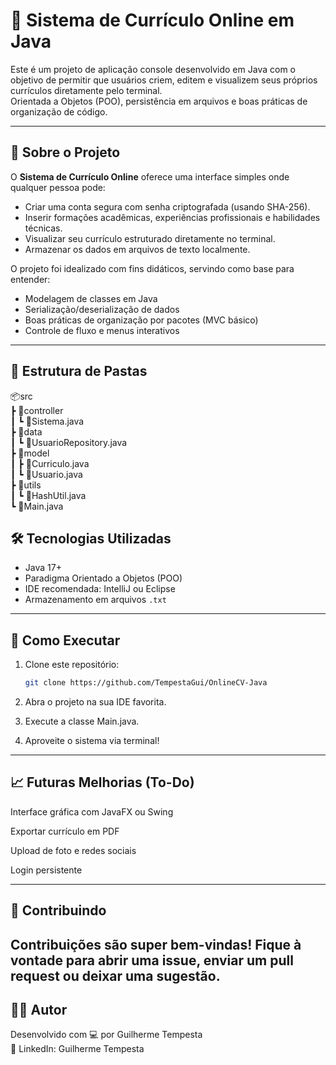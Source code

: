 # 🧾 Sistema de Currículo Online em Java

Este é um projeto de aplicação console desenvolvido em Java com o objetivo de permitir que usuários criem, editem e visualizem seus próprios currículos diretamente pelo terminal.    
Orientada a Objetos (POO), persistência em arquivos e boas práticas de organização de código.    

---

## 📌 Sobre o Projeto

O **Sistema de Currículo Online** oferece uma interface simples onde qualquer pessoa pode:  

- Criar uma conta segura com senha criptografada (usando SHA-256).  
- Inserir formações acadêmicas, experiências profissionais e habilidades técnicas.  
- Visualizar seu currículo estruturado diretamente no terminal.  
- Armazenar os dados em arquivos de texto localmente.  

O projeto foi idealizado com fins didáticos, servindo como base para entender:  
- Modelagem de classes em Java  
- Serialização/deserialização de dados  
- Boas práticas de organização por pacotes (MVC básico)  
- Controle de fluxo e menus interativos  

---

## 📂 Estrutura de Pastas  

📦src     
┣ 📂controller   
  ┃ ┗ 📜Sistema.java   
┣ 📂data   
  ┃ ┗ 📜UsuarioRepository.java   
┣ 📂model   
  ┃ ┣ 📜Curriculo.java    
  ┃ ┗ 📜Usuario.java   
┣ 📂utils   
  ┃ ┗ 📜HashUtil.java   
  ┗ 📜Main.java  

  ## 🛠️ Tecnologias Utilizadas  

- Java 17+  
- Paradigma Orientado a Objetos (POO)  
- IDE recomendada: IntelliJ ou Eclipse  
- Armazenamento em arquivos `.txt`  

---

## 🚀 Como Executar  

1. Clone este repositório:  
   ```bash
   git clone https://github.com/TempestaGui/OnlineCV-Java
   ````

2. Abra o projeto na sua IDE favorita.  
3. Execute a classe Main.java.  
4. Aproveite o sistema via terminal!
---

## 📈 Futuras Melhorias (To-Do)  

Interface gráfica com JavaFX ou Swing  

Exportar currículo em PDF  

Upload de foto e redes sociais  

Login persistente  
  
---
## 🤝 Contribuindo
Contribuições são super bem-vindas! Fique à vontade para abrir uma issue, enviar um pull request ou deixar uma sugestão.  
---
## 🧑‍💻 Autor
Desenvolvido com 💻 por Guilherme Tempesta  
🔗 LinkedIn: Guilherme Tempesta  

